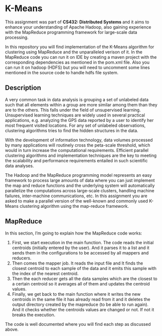 # K-Means

This assignment was part of **CS432: Distributed Systems** and it aims to enhance your understanding of Apache Hadoop, also gaining 
experience with the MapReduce programming framework for large-scale data processing.

In this repository you will find implementation of the K-Means algorithm for clustering using MapReduce and the unparalleled verison
of it. In the MapReduce code you can run it on IDE by creating a maven project with the corresponding dependencies as mentioned in the
pom.xml file. Also you can run it on hadoop (HDFS) but you will need to uncomment some lines mentioned in the source code to handle
hdfs file system.

## Description

A very common task in data analysis is grouping a set of unlabeled data such that all elements 
within a group are more similar among them than they are to the others. This falls under the 
field of unsupervised learning. Unsupervised learning techniques are widely used in several 
practical applications, e.g. analyzing the GPS data reported by a user to identify her most 
frequent visited locations. For any set of unlabeled observations, clustering algorithms tries to 
find the hidden structures in the data.

With the development of information technology, data volumes processed by many applications 
will routinely cross the peta-scale threshold, which would in turn increase the computational 
requirements. Efficient parallel clustering algorithms and implementation techniques are the 
key to meeting the scalability and performance requirements entailed in such scientific data 
analyses.

The Hadoop and the MapReduce programming model represents an easy framework to process 
large amounts of data where you can just implement the map and reduce functions and the 
underlying system will automatically parallelize the computations across large-scale clusters, 
handling machine failures, inter-machine communications, etc.
In this assignment you are asked to make a parallel version of the well-known and commonly 
used K-Means clustering algorithm using the map-reduce framework.

## MapReduce

In this section, I’m going to explain how the MapReduce code works:

1. First, we start execution in the main function. The code reads the initial centroids
(initially entered by the user). And it parses it to a list and it sends them in the configurations to be accessed by all mappers and
reducers.
2. Then comes the mapper job. It reads the input file and It finds
the closest centroid to each sample of the data and it emits this sample
with the index of the nearest centroid.
3. Then the each reducer gets all the data samples which are the closest to a
certain centroid so it averages all of them and updates the centroid values.
4. Finally, we get back to the main function where it writes the new
centroids in the same file it has already read from it and it deletes the
output directory created by the mapreduce (to be able to run again). And it
checks whether the centroids values are changed or not. If not it breaks the
execution.

The code is well documented where you will find each step as discussed above.
